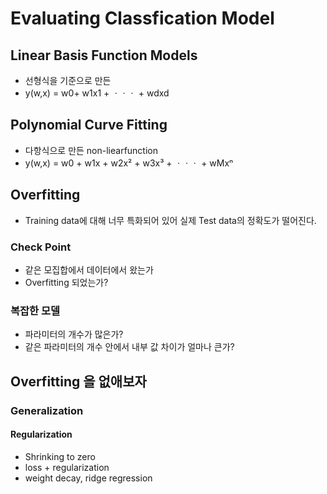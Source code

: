 # Evaluating Classfication Model
## Linear Basis Function Models
- 선형식을 기준으로 만든 
- y(w,x) = w0+ w1x1 + ㆍㆍㆍ + wdxd

## Polynomial Curve Fitting
- 다항식으로 만든 non-liearfunction
- y(w,x) = w0 + w1x + w2x² + w3x³ + ㆍㆍㆍ + wMxⁿ 

## Overfitting
- Training data에 대해 너무 특화되어 있어 실제 Test data의 정확도가 떨어진다.
  
### Check Point
- 같은 모집합에서 데이터에서 왔는가
- Overfitting 되었는가?

### 복잡한 모델
- 파라미터의 개수가 많은가?
- 같은 파라미터의 개수 안에서 내부 값 차이가 얼마나 큰가?

## Overfitting 을 없애보자
### Generalization
#### Regularization
- Shrinking to zero
- loss + regularization
- weight decay, ridge regression

